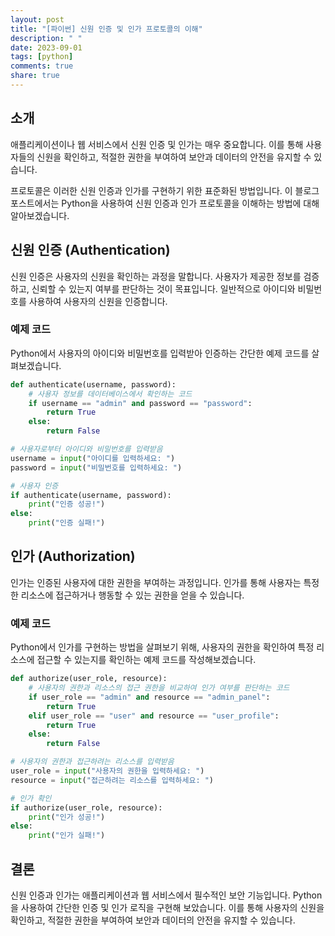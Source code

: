 ```yaml
---
layout: post
title: "[파이썬] 신원 인증 및 인가 프로토콜의 이해"
description: " "
date: 2023-09-01
tags: [python]
comments: true
share: true
---
```


## 소개

애플리케이션이나 웹 서비스에서 신원 인증 및 인가는 매우 중요합니다. 이를 통해 사용자들의 신원을 확인하고, 적절한 권한을 부여하여 보안과 데이터의 안전을 유지할 수 있습니다. 

프로토콜은 이러한 신원 인증과 인가를 구현하기 위한 표준화된 방법입니다. 이 블로그 포스트에서는 Python을 사용하여 신원 인증과 인가 프로토콜을 이해하는 방법에 대해 알아보겠습니다.

## 신원 인증 (Authentication)

신원 인증은 사용자의 신원을 확인하는 과정을 말합니다. 사용자가 제공한 정보를 검증하고, 신뢰할 수 있는지 여부를 판단하는 것이 목표입니다. 일반적으로 아이디와 비밀번호를 사용하여 사용자의 신원을 인증합니다.

### 예제 코드

Python에서 사용자의 아이디와 비밀번호를 입력받아 인증하는 간단한 예제 코드를 살펴보겠습니다.

```python
def authenticate(username, password):
    # 사용자 정보를 데이터베이스에서 확인하는 코드
    if username == "admin" and password == "password":
        return True
    else:
        return False

# 사용자로부터 아이디와 비밀번호를 입력받음
username = input("아이디를 입력하세요: ")
password = input("비밀번호를 입력하세요: ")

# 사용자 인증
if authenticate(username, password):
    print("인증 성공!")
else:
    print("인증 실패!")
```

## 인가 (Authorization)

인가는 인증된 사용자에 대한 권한을 부여하는 과정입니다. 인가를 통해 사용자는 특정한 리소스에 접근하거나 행동할 수 있는 권한을 얻을 수 있습니다. 

### 예제 코드

Python에서 인가를 구현하는 방법을 살펴보기 위해, 사용자의 권한을 확인하여 특정 리소스에 접근할 수 있는지를 확인하는 예제 코드를 작성해보겠습니다.

```python
def authorize(user_role, resource):
    # 사용자의 권한과 리소스의 접근 권한을 비교하여 인가 여부를 판단하는 코드
    if user_role == "admin" and resource == "admin_panel":
        return True
    elif user_role == "user" and resource == "user_profile":
        return True
    else:
        return False

# 사용자의 권한과 접근하려는 리소스를 입력받음
user_role = input("사용자의 권한을 입력하세요: ")
resource = input("접근하려는 리소스를 입력하세요: ")

# 인가 확인
if authorize(user_role, resource):
    print("인가 성공!")
else:
    print("인가 실패!")
```

## 결론

신원 인증과 인가는 애플리케이션과 웹 서비스에서 필수적인 보안 기능입니다. Python을 사용하여 간단한 인증 및 인가 로직을 구현해 보았습니다. 이를 통해 사용자의 신원을 확인하고, 적절한 권한을 부여하여 보안과 데이터의 안전을 유지할 수 있습니다.